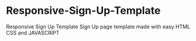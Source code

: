 # Responsive-Sign-Up-Template
Responsive Sign Up Template
Sign Up page template made with easy HTML CSS and JAVASCRIPT 
